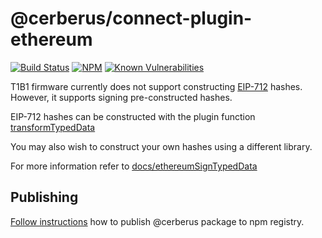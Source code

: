 # @cerberus/connect-plugin-ethereum

[![Build Status](https://github.com/Cerberus-Wallet/cerberus-suite/actions/workflows/connect-test.yml/badge.svg)](https://github.com/Cerberus-Wallet/cerberus-suite/actions/workflows/connect-test.yml)
[![NPM](https://img.shields.io/npm/v/@cerberus/connect-plugin-ethereum.svg)](https://www.npmjs.org/package/@cerberus/connect-plugin-ethereum)
[![Known Vulnerabilities](https://snyk.io/test/github/trezor/connect-plugin-ethereum/badge.svg?targetFile=package.json)](https://snyk.io/test/github/trezor/trezor-suite?targetFile=packages/connect-plugin-ethereum/package.json)

T1B1 firmware currently does not support constructing [EIP-712](https://eips.ethereum.org/EIPS/eip-712)
hashes. However, it supports signing pre-constructed hashes.

EIP-712 hashes can be constructed with the plugin function
[transformTypedData](./index.js)

You may also wish to construct your own hashes using a different library.

For more information refer to [docs/ethereumSignTypedData](../../docs/packages/connect/methods/ethereumSignTypedData.md)

## Publishing

[Follow instructions](../../docs/releases/npm-packages.md) how to publish @cerberus package to npm registry.
